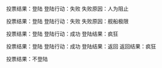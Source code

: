 

投票结果：登陆
登陆行动：失败
失败原因：人为阻止

投票结果：登陆
登陆行动：失败
失败原因：舰船极限

投票结果：登陆
登陆行动：成功
登陆结果：疯狂

投票结果：登陆
登陆行动：成功
登陆结果：返回
返回结果：疯狂

投票结果：不登陆



